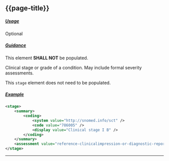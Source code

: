 ## {{page-title}}

<h5><ins>Usage</ins></h5>

<span class="mro-circle optional" title="Optional"></span> Optional

<h5><ins>Guidance</ins></h5>

This element **SHALL NOT** be populated.

Clinical stage or grade of a condition. May include formal severity assessments.

This `stage` element does not need to be populated.

<h5><ins>Example</ins></h5>

```xml
<stage>
    <summary>
        <coding>
            <system value="http://snomed.info/sct" />
            <code value="786005" />
            <display value="Clinical stage I B" />
        </coding>
    </summary>
    <assessment value="reference-clinicalimpression-or-diagnostic-report-or-observation--00298df" />
</stage>
```

---
